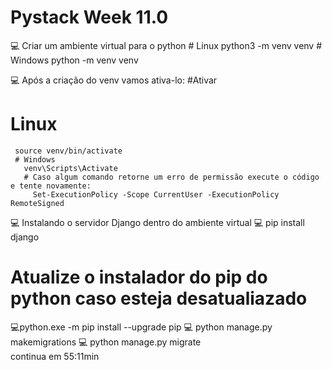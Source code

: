 # Pystack Week 11.0 
:computer: Criar um ambiente virtual para o python
    # Linux
      python3 -m venv venv
      # Windows
        python -m venv venv

:computer: Após a criação do venv vamos ativa-lo:
#Ativar
   # Linux
     source venv/bin/activate
     # Windows
       venv\Scripts\Activate
       # Caso algum comando retorne um erro de permissão execute o código e tente novamente:
         Set-ExecutionPolicy -Scope CurrentUser -ExecutionPolicy RemoteSigned

:computer: Instalando o servidor Django dentro do ambiente virtual
:computer: pip install django
# Atualize o instalador do pip do python caso esteja desatualiazado  
:computer:python.exe -m pip install --upgrade pip
:computer: python manage.py makemigrations
:computer: python manage.py migrate  
continua em  55:11min